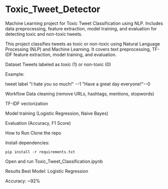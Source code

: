 # Toxic_Tweet_Detector
Machine Learning project for Toxic Tweet Classification using NLP. Includes data preprocessing, feature extraction, model training, and evaluation for detecting toxic and non-toxic tweets.

This project classifies tweets as toxic or non-toxic using Natural Language Processing (NLP) and Machine Learning.
It covers text preprocessing, TF-IDF feature extraction, model training, and evaluation.

Dataset
Tweets labeled as toxic (1) or non-toxic (0)

Example:

tweet	label
"I hate you so much!"	--1
"Have a great day everyone!"--0

Workflow
  Data cleaning (remove URLs, hashtags, mentions, stopwords)

  TF-IDF vectorization

  Model training (Logistic Regression, Naive Bayes)

  Evaluation (Accuracy, F1 Score)

How to Run
  Clone the repo

  Install dependencies:
  
    pip install -r requirements.txt
  
  Open and run Toxic_Tweet_Classification.ipynb

Results
Best Model: Logistic Regression

Accuracy: ~92%


